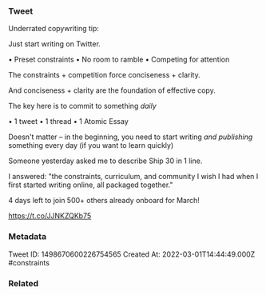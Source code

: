 ### Tweet
Underrated copywriting tip:

Just start writing on Twitter. 

• Preset constraints
• No room to ramble
• Competing for attention

The constraints + competition force conciseness + clarity.

And conciseness + clarity are the foundation of effective copy.

The key here is to commit to something *daily*

• 1 tweet
• 1 thread
• 1 Atomic Essay

Doesn't matter – in the beginning, you need to start writing *and publishing* something every day (if you want to learn quickly)

Someone yesterday asked me to describe Ship 30 in 1 line.

I answered: "the constraints, curriculum, and community I wish I had when I first started writing online, all packaged together."

4 days left to join 500+ others already onboard for March!

https://t.co/JJNKZQKb75

### Metadata
Tweet ID: 1498670600226754565
Created At: 2022-03-01T14:44:49.000Z
#constraints

### Related

